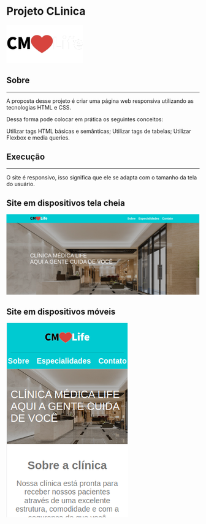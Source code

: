 # Projeto CLinica
![Logo, clinica](./assets/logo.png)

## Sobre
____________________________________________________________________
A proposta desse projeto é criar uma página web responsiva utilizando as tecnologias HTML e CSS.

Dessa forma  pode colocar em prática os seguintes conceitos:

Utilizar tags HTML básicas e semânticas;
Utilizar tags de tabelas;
Utilizar Flexbox e media queries.


## Execução
____________________________________________________________________
O site é responsivo, isso significa que ele se adapta com o tamanho da tela do usuário.

## Site em dispositivos tela cheia
[![Video de ejemplo](./assets/tela-jeia-img.png)](./assets/tela-jeia.mp4)

## Site em dispositivos móveis
[![Video de ejemplo](./assets/mobil-img.png)](./assets/mobil.mp4)
